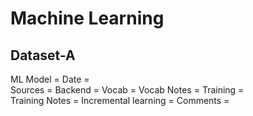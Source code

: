 # Machine Learning
## Dataset-A
ML Model = 
Date =  
Sources = 
Backend = 
Vocab = 
Vocab Notes = 
Training =   
Training Notes = 
Incremental learning = 
Comments = 